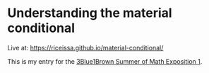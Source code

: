 # Understanding the material conditional

Live at: https://riceissa.github.io/material-conditional/

This is my entry for the [3Blue1Brown Summer of Math Exposition 1](https://www.3blue1brown.com/blog/some1).
